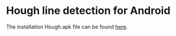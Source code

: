 Hough line detection for Android
=====
The installation Hough.apk file can be found <a href="https://github.com/jmedveckyh/Hough/blob/master/apk/Hough.apk">here</a>.
